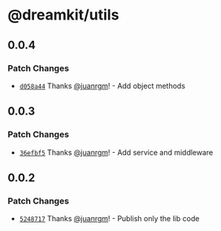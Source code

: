 # @dreamkit/utils

## 0.0.4

### Patch Changes

- [`d058a44`](https://github.com/swordev/dreamkit/commit/d058a44f05200cb1eae3a707510bcb497203cb8d) Thanks [@juanrgm](https://github.com/juanrgm)! - Add object methods

## 0.0.3

### Patch Changes

- [`36efbf5`](https://github.com/swordev/dreamkit/commit/36efbf581979abdeae0d6529ca2277ce033469ea) Thanks [@juanrgm](https://github.com/juanrgm)! - Add service and middleware

## 0.0.2

### Patch Changes

- [`5248717`](https://github.com/swordev/dreamkit/commit/52487177cdbc7f90643bfcffa807f682cca84704) Thanks [@juanrgm](https://github.com/juanrgm)! - Publish only the lib code
